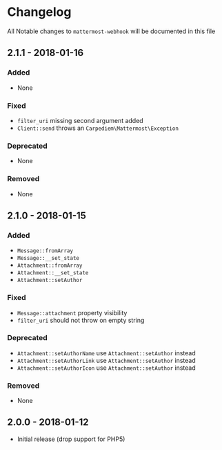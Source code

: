 # Changelog

All Notable changes to `mattermost-webhook` will be documented in this file

## 2.1.1 - 2018-01-16

### Added

- None

### Fixed

- `filter_uri` missing second argument added
- `Client::send` throws an `Carpediem\Mattermost\Exception`

### Deprecated

- None

### Removed

- None

## 2.1.0 - 2018-01-15

### Added

- `Message::fromArray`
- `Message::__set_state`
- `Attachment::fromArray`
- `Attachment::__set_state`
- `Attachment::setAuthor`

### Fixed

- `Message::attachment` property visibility
- `filter_uri` should not throw on empty string

### Deprecated

- `Attachment::setAuthorName` use `Attachment::setAuthor` instead
- `Attachment::setAuthorLink` use `Attachment::setAuthor` instead
- `Attachment::setAuthorIcon` use `Attachment::setAuthor` instead

### Removed

- None

## 2.0.0 - 2018-01-12

- Initial release (drop support for PHP5)